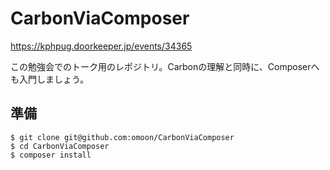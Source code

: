 # CarbonViaComposer

https://kphpug.doorkeeper.jp/events/34365

この勉強会でのトーク用のレポジトリ。Carbonの理解と同時に、Composerへも入門しましょう。

## 準備

```
$ git clone git@github.com:omoon/CarbonViaComposer
$ cd CarbonViaComposer
$ composer install
```
